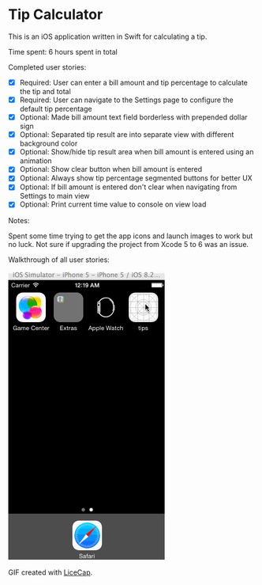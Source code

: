 # Tip Calculator

This is an iOS application written in Swift for calculating a tip.

Time spent: 6 hours spent in total

Completed user stories:

 * [x] Required: User can enter a bill amount and tip percentage to calculate the tip and total
 * [x] Required: User can navigate to the Settings page to configure the default tip percentage
 * [x] Optional: Made bill amount text field borderless with prepended dollar sign
 * [x] Optional: Separated tip result are into separate view with different background color
 * [x] Optional: Show/hide tip result area when bill amount is entered using an animation
 * [x] Optional: Show clear button when bill amount is entered
 * [x] Optional: Always show tip percentage segmented buttons for better UX
 * [x] Optional: If bill amount is entered don't clear when navigating from Settings to main view
 * [x] Optional: Print current time value to console on view load

Notes:

Spent some time trying to get the app icons and launch images to work but no luck.  Not sure if 
upgrading the project from Xcode 5 to 6 was an issue.

Walkthrough of all user stories:

![Video Walkthrough](tips_walkthrough.gif)

GIF created with [LiceCap](http://www.cockos.com/licecap/).